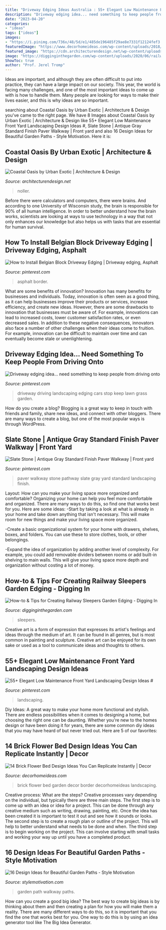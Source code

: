 ```yaml
---
title: "Driveway Edging Ideas Australia : 55+ Elegant Low Maintenance Front Yard Landscaping Design Ideas #"
description: "Driveway edging idea... need something to keep people from driving onto"
date: "2023-04-20"
categories:
- "ideas"
tags: ["ideas"]
images:
- "https://i.pinimg.com/736x/48/5d/e1/485de196485f29ae8e7331f12124fef3.jpg"
featuredImage: "https://www.decorhomeideas.com/wp-content/uploads/2018/06/garden-decor-brick-flower-bed.jpg"
featured_image: "https://cdn.architecturendesign.net/wp-content/uploads/2014/07/Coastal-Oasis-16.jpg"
image: "https://digginginthegarden.com/wp-content/uploads/2020/06/railway-sleepers-edging-ideas-10.jpg"
ShowToc: true
author: "Prof. Jerel Tromp"
---
```



Ideas are important, and although they are often difficult to put into practice, they can have a large impact on our society. This year, the world is facing many challenges, and one of the most important ideas to come up with is how to handle them. Many people are looking for ways to make their lives easier, and this is why ideas are so important.

	

		
searching about Coastal Oasis by Urban Exotic | Architecture &amp; Design you've came to the right page. We have 8 Images about Coastal Oasis by Urban Exotic | Architecture &amp; Design like 55+ Elegant Low Maintenance Front Yard Landscaping Design Ideas #, Slate Stone | Antique Gray Standard Finish Paver Walkway | Front yard and also 16 Design Ideas for Beautiful Garden Paths - Style Motivation. Here it is:
		
    
## Coastal Oasis By Urban Exotic | Architecture &amp; Design

<img loading=lazy src="https://cdn.architecturendesign.net/wp-content/uploads/2014/07/Coastal-Oasis-16.jpg" onerror="this.onerror=null;this.src='https://tse2.mm.bing.net/th?id=OIP.4-L9J8Ix-9-6nrgpgkqEJwHaDt&amp;pid=15.1';" alt="Coastal Oasis by Urban Exotic | Architecture &amp; Design">

_Source: architecturendesign.net_

>noller. 

	

Before there were calculators and computers, there were brains. And according to one University of Wisconsin study, the brain is responsible for 90% of all human intelligence. In order to better understand how the brain works, scientists are looking at ways to use technology in a way that not only enhances our knowledge but also helps us with tasks that are essential for human survival.

    
## How To Install Belgian Block Driveway Edging | Driveway Edging, Asphalt

<img loading=lazy src="https://i.pinimg.com/736x/48/5d/e1/485de196485f29ae8e7331f12124fef3.jpg" onerror="this.onerror=null;this.src='https://tse2.mm.bing.net/th?id=OIP.5tsFP4lSpKjIMXTCr1Jw3wHaLI&amp;pid=15.1';" alt="How to Install Belgian Block Driveway Edging | Driveway edging, Asphalt">

_Source: pinterest.com_

>asphalt border. 

	

What are some benefits of innovation?
Innovation has many benefits for businesses and individuals. Today, innovation is often seen as a good thing, as it can help businesses improve their products or services, increase efficiency, and create new ideas. However, there are some drawbacks to innovation that businesses must be aware of. For example, innovations can lead to increased costs, lower customer satisfaction rates, or even decreased sales. In addition to these negative consequences, innovators also face a number of other challenges when their ideas come to fruition. For example, innovation can be difficult to maintain over time and can eventually become stale or unenlightening.

    
## Driveway Edging Idea... Need Something To Keep People From Driving Onto

<img loading=lazy src="https://i.pinimg.com/736x/0a/ec/4a/0aec4a3fff1a5fa124310b3b944dc08d--driveway-edging-driveway-landscaping.jpg" onerror="this.onerror=null;this.src='https://tse3.mm.bing.net/th?id=OIP.p0KSv_wRWTNtM8Lf6Q-sgQHaJ2&amp;pid=15.1';" alt="Driveway edging idea... need something to keep people from driving onto">

_Source: pinterest.com_

>driveway driving landscaping edging cars stop keep lawn grass garden. 

	

How do you create a blog?
Blogging is a great way to keep in touch with friends and family, share new ideas, and connect with other bloggers. There are many ways to create a blog, but one of the most popular ways is through WordPress.

    
## Slate Stone | Antique Gray Standard Finish Paver Walkway | Front Yard

<img loading=lazy src="https://i.pinimg.com/736x/81/9e/04/819e04c9f12d2f088095339148d77792.jpg" onerror="this.onerror=null;this.src='https://tse3.mm.bing.net/th?id=OIP.qkDM7ajNoG8WFa87KPyE0gAAAA&amp;pid=15.1';" alt="Slate Stone | Antique Gray Standard Finish Paver Walkway | Front yard">

_Source: pinterest.com_

>paver walkway stone pathway slate gray yard standard landscaping finish. 

	

Layout: How can you make your living space more organized and comfortable?
Organizing your home can help you feel more comfortable and organized. There are many ways to do this, so find one that works best for you. Here are some ideas:
-Start by taking a look at what is already in your home and take down anything that isn't necessary. This will make room for new things and make your living space more organized.

-Create a basic organizational system for your home with drawers, shelves, boxes, and folders. You can use these to store clothes, tools, or other belongings.

-Expand the idea of organization by adding another level of complexity. For example, you could add removable dividers between rooms or add built-in shelving to main walls. This will give your living space more depth and organization without costing a lot of money.

    
## How-to &amp; Tips For Creating Railway Sleepers Garden Edging - Digging In

<img loading=lazy src="https://digginginthegarden.com/wp-content/uploads/2020/06/railway-sleepers-edging-ideas-10.jpg" onerror="this.onerror=null;this.src='https://tse4.mm.bing.net/th?id=OIP.-vmKOTOSI0I4xNhDvxbkswHaJ4&amp;pid=15.1';" alt="How-to &amp; Tips for Creating Railway Sleepers Garden Edging - Digging In">

_Source: digginginthegarden.com_

>sleepers. 

	

Creative art is a form of expression that expresses its artist's feelings and ideas through the medium of art. It can be found in all genres, but is most common in painting and sculpture. Creative art can be enjoyed for its own sake or used as a tool to communicate ideas and thoughts to others.

    
## 55+ Elegant Low Maintenance Front Yard Landscaping Design Ideas #

<img loading=lazy src="https://i.pinimg.com/736x/5c/e2/b3/5ce2b346ebd325f37c718d7b08838b3a.jpg" onerror="this.onerror=null;this.src='https://tse2.mm.bing.net/th?id=OIP.fhfLxOKZBuB3zFZWHUGUAAHaJ3&amp;pid=15.1';" alt="55+ Elegant Low Maintenance Front Yard Landscaping Design Ideas #">

_Source: pinterest.com_

>landscaping. 

	

Diy Ideas: A great way to make your home more functional and stylish. There are endless possibilities when it comes to designing a home, but choosing the right one can be daunting. Whether you're new to the homes design or have been doing it for years, there are some common diy ideas that you may have heard of but never tried out. Here are 5 of our favorites: 

    
## 14 Brick Flower Bed Design Ideas You Can Replicate Instantly | Decor

<img loading=lazy src="https://www.decorhomeideas.com/wp-content/uploads/2018/06/garden-decor-brick-flower-bed.jpg" onerror="this.onerror=null;this.src='https://tse1.mm.bing.net/th?id=OIP.GWQ8Rpdu2mRMmHkhcGN-PgHaLH&amp;pid=15.1';" alt="14 Brick Flower Bed Design Ideas You Can Replicate Instantly | Decor">

_Source: decorhomeideas.com_

>brick flower bed garden decor border decorhomeideas landscaping. 

	

Creative process: What are the steps?
Creative processes vary depending on the individual, but typically there are three main steps. The first step is to come up with an idea or idea for a project. This can be done through any creative medium such as writing, drawing, painting, etc. Once the idea has been created it is important to test it out and see how it sounds or looks. The second step is to create a rough plan or outline of the project. This will help to better understand what needs to be done and when. The third step is to begin working on the project. This can involve starting with small tasks and working your way up until you have a completed product.

    
## 16 Design Ideas For Beautiful Garden Paths - Style Motivation

<img loading=lazy src="https://cdn.homebnc.com/homeimg/2017/03/23-garden-path-walkway-ideas-homebnc.jpg" onerror="this.onerror=null;this.src='https://tse2.mm.bing.net/th?id=OIP.vIOLzRYhu91BryIQsyvqFgHaNK&amp;pid=15.1';" alt="16 Design Ideas for Beautiful Garden Paths - Style Motivation">

_Source: stylemotivation.com_

>garden path walkway paths. 

	

How can you create a good big idea?
The best way to create big ideas is by thinking about them and then creating a plan for how you will make them a reality. There are many different ways to do this, so it is important that you find the one that works best for you. One way to do this is by using an idea generator tool like The Big Idea Generator.

